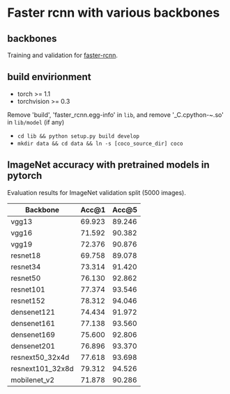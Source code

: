 # Faster rcnn with various backbones
## backbones
Training and validation for [faster-rcnn](https://arxiv.org/abs/1506.01497).

## build envirionment
- torch >= 1.1
- torchvision >= 0.3

Remove 'build', 'faster_rcnn.egg-info' in `lib`, and remove '_C.cpython-~.so' in `lib/model` (if any)
- `cd lib && python setup.py build develop`
- `mkdir data && cd data && ln -s [coco_source_dir] coco`

## ImageNet accuracy with pretrained models in pytorch
Evaluation results for ImageNet validation split (5000 images). 

| Backbone | Acc@1 | Acc@5 |
| -------- | ----- | ----- |
| vgg13 | 69.923 | 89.246 |
| vgg16 | 71.592 | 90.382 |
| vgg19 | 72.376 | 90.876 |
| resnet18 | 69.758 | 89.078 |
| resnet34 | 73.314 | 91.420 |
| resnet50 | 76.130 | 92.862 |
| resnet101 | 77.374 | 93.546 |
| resnet152 | 78.312 | 94.046 |
| densenet121 | 74.434 | 91.972 |
| densenet161 | 77.138 | 93.560 |
| densenet169 | 75.600 | 92.806 |
| densenet201 | 76.896 | 93.370 |
| resnext50_32x4d | 77.618 | 93.698 |
| resnext101_32x8d | 79.312 | 94.526 |
| mobilenet_v2 | 71.878 | 90.286 |

